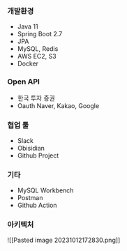 ### 개발환경
- Java 11
- Spring Boot 2.7
- JPA
- MySQL, Redis
- AWS EC2, S3
- Docker

### Open API
- 한국 투자 증권
- Oauth Naver, Kakao, Google

### 협업 툴
- Slack
- Obisidian
- Github Project

### 기타
- MySQL Workbench
- Postman
- Github Action

### 아키텍처
![[Pasted image 20231012172830.png]]

